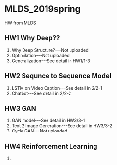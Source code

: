 # MLDS_2019spring
HW from MLDS

## HW1 Why Deep??
1. Why Deep Structure?---Not uploaded
2. Optimilation---Not uploaded
3. Generalization---See detail in HW1/1-3

## HW2 Sequnce to Sequence Model
1. LSTM on Video Caption---See detail in 2/2-1
2. Chatbot---See detail in 2/2-2

## HW3 GAN
1. GAN model---See detail in HW3/3-1
2. Text 2 Image Generation---See detail in HW3/3-2
3. Cycle GAN---Not uploaded

## HW4 Reinforcement Learning
1. 

